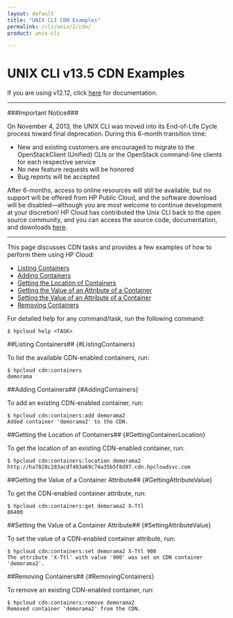 ```yaml
---
layout: default
title: "UNIX CLI CDN Examples"
permalink: /cli/unix/2/cdn/
product: unix-cli

---
```

# UNIX CLI v13.5 CDN Examples

If you are using v12.12, click [here](https://docs.hpcloud.com/cli/unix/cdn) for documentation.
___________________

###Important Notice###

On November 4, 2013, the UNIX CLI was moved into its End-of-Life Cycle process toward final deprecation. During this 6-month transition time:

* New and existing customers are encouraged to migrate to the OpenStackClient (Unified) CLIs or the OpenStack command-line clients for each respective service
* No new feature requests will be honored
* Bug reports will be accepted

After 6-months, access to online resources will still be available, but no support will be offered from HP Public Cloud, and the software download will be disabled—although you are most welcome to continue development at your discretion! HP Cloud has contributed the Unix CLI back to the open source community, and you can access the source code, documentation, and downloads [here](https://github.com/hpcloud/unix_cli).

_________________________________________

This page discusses CDN tasks and provides a few examples of how to perform them using  HP Cloud:

* [Listing Containers](#ListingContainers)
* [Adding Containers](#AddingContainers)
* [Getting the Location of Containers](#GettingContainerLocation)
* [Getting the Value of an Attribute of a Container](#GettingAttributeValue)
* [Setting the Value of an Attribute of a Container](#SettingAttributeValue)
* [Removing Containers](#RemovingContainers)

For detailed help for any command/task, run the following command:

    $ hpcloud help <TASK>

##Listing Containers## {#ListingContainers}

To list the available CDN-enabled containers, run:

    $ hpcloud cdn:containers
    demorama

##Adding Containers## {#AddingContainers}

To add an existing CDN-enabled container, run:

    $ hpcloud cdn:containers:add demorama2
    Added container 'demorama2' to the CDN.

##Getting the Location of Containers## {#GettingContainerLocation}

To get the location of an existing CDN-enabled container, run:

    $ hpcloud cdn:containers:location demorama2
    http://ha7828c283acdf403a69c74a35b5f8d97.cdn.hpcloudsvc.com

##Getting the Value of a Container Attribute## {#GettingAttributeValue}

To get the CDN-enabled container attribute, run:

    $ hpcloud cdn:containers:get demorama2 X-Ttl
    86400

##Setting the Value of a Container Attribute## {#SettingAttributeValue}

To set the value of a CDN-enabled container attribute, run:

    $ hpcloud cdn:containers:set demorama2 X-Ttl 900
    The attribute 'X-Ttl' with value '900' was set on CDN container 'demorama2'.

##Removing Containers## {#RemovingContainers}

To remove an existing CDN-enabled container, run:

    $ hpcloud cdn:containers:remove demorama2
    Removed container 'demorama2' from the CDN.
